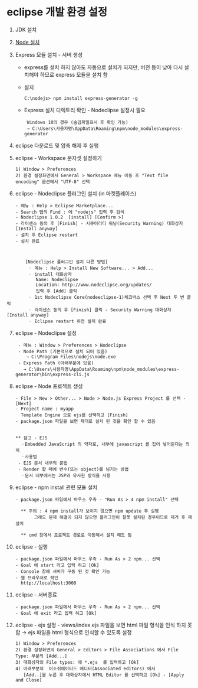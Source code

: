 # eclipse 개발 환경 설정 

  1. JDK 설치

  2. [Node 설치](https://nodejs.org)

  3. Express 모듈 설치 - 서버 생성
     - express를 설치 하지 않아도 자동으로 설치가 되지만, 버전 등이 낮아 다시 설치해야 하므로 express 모듈을 설치 함
     - 설치
    
    	   C:\nodejs> npm install express-generator -g

     - Express 설치 디렉토리 확인 - Nodeclipse 설정시 필요
    
            Windows 10의 경우 (숨김파일표시 후 확인 가능)
            → C:\Users\사용자명\AppData\Roaming\npm\node_modules\express-generator    

   4. eclipse 다운로드 및 압축 해제 후 실행

   5. eclipse - Workspace 문자셋 설정하기
       
	      1) Window > Preferences
          2) 환경 설정화면에서 General > Workspace 메뉴 이동 후 "Text file encoding" 옵션에서 "UTF-8" 선택

   6. eclipse - Nodeclipse 플러그인 설치 (in 마켓플레이스)      
   
          - 메뉴 : Help > Eclipse Marketplace...
          - Search 탭의 Find : 에 "nodejs" 입력 후 검색
          - Nodeclipse 1.0.2  [install] [Confirm >]
          - 라이센스 동의 후 [Finish] - 시큐어러티 워닝(Security Warning) 대화상자 [Install anyway]
          - 설치 후 Eclipse restart  
	      - 설치 완료
#
           [Nodeclipse 플러그인 설치 다른 방법]
            ㆍ 메뉴 : Help > Install New Software... > Add...
            ㆍ install 대화상자
               Name: Nodeclipse
               Location: http://www.nodeclipse.org/updates/
               입력 후 [Add] 클릭
            ㆍ 1st Nodeclipse Core(nodeeclipse-1)체크박스 선택 후 Next 두 번 클릭
            ㆍ 라이센스 동의 후 [Finish] 클릭 - Security Warning 대화상자 [Install anyway]
            ㆍ Eclipse restart 하면 설치 완료

   7. eclipse - Nodeclipse 설정
	
           - 메뉴 : Window > Preferences > Nodeclipse
           - Node Path (기본적으로 설치 되어 있음)
              → C:\Program Files\nodejs\node.exe
           - Express Path (아래부분에 있음)
             → C:\Users\사용자명\AppData\Roaming\npm\node_modules\express-generator\bin\express-cli.js

   8. eclipse - Node 프로젝트 생성
	
          - File > New > Other... > Node > Node.js Express Project 를 선택 - [Next]
          - Project name : myapp
            Template Engine 으로 ejs를 선택하고 [Finish]
          - package.json 파일을 보면 제대로 설치 된 것을 확인 할 수 있음

       
          ** 참고 - EJS
            ㆍEmbedded JavaScript 의 약자로, 내부에 javascript 를 집어 넣어둔다는 의미
            ㆍ사용법
	       - EJS 문서 내부의 문법
	       - Render 할 때에 변수(또는 object)를 넘기는 방법	       
            ㆍ문서 내부에서는 JSP와 유사한 방식을 사용

   9. eclipse - npm install 관련 모듈 설치
	
          - package.json 파일에서 마우스 우측 - "Run As > 4 npm install" 선택
	  
            ** 주의 : 4 npm install가 보이지 않으면 npm update 후 실행
	             그래도 문제 해결이 되지 않으면 플러그인이 잘못 설치된 경우이므로 제거 후 재설치

            ** cmd 창에서 프로젝트 경로로 이동해서 설치 해도 됨


   10. eclipse - 실행
   
           - package.json 파일에서 마우스 우측 - Run As > 2 npm... 선택
           - Goal 에 start 라고 입력 하고 [Ok]
           - Console 창에 서버가 구동 된 것 확인 가능 
           - 웹 브라우저로 확인
             http://localhost:3000

   11. eclipse - 서버종료
	
           - package.json 파일에서 마우스 우측 - Run As > 2 npm... 선택
           - Goal 에 exit 라고 입력 하고 [Ok]

   12. eclipse - ejs 설정
     - views/index.ejs 파일을 보면 html 파일 형식을 인식 하지 못함 → ejs 파일을 html 형식으로 인식할 수 있도록 설정

           1) Window > Preferences
           2) 환경 설정화면의 General > Editors > File Associations 에서 File Type: 부분의 [Add...]
           3) 대화상자의 File types: 에 *.ejs  를 입력하고 [Ok]
           4) 아래부분의  어소쉬에이티드 에디터(Associated editors) 에서
              [Add..]을 누른 후 대화상자에서 HTML Editor 를 선택하고 [Ok] - [Apply and Close]
